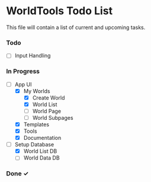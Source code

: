 # WorldTools Todo List

This file will contain a list of current and upcoming tasks.

### Todo

- [ ] Input Handling 

### In Progress

- [ ] App UI 
    - [x] My Worlds
        - [x] Create World
        - [x] World List
        - [ ] World Page
        - [ ] World Subpages
    - [x] Templates
    - [x] Tools
    - [x] Documentation

- [ ] Setup Database
    - [x] World List DB
    - [ ] World Data DB

### Done ✓

